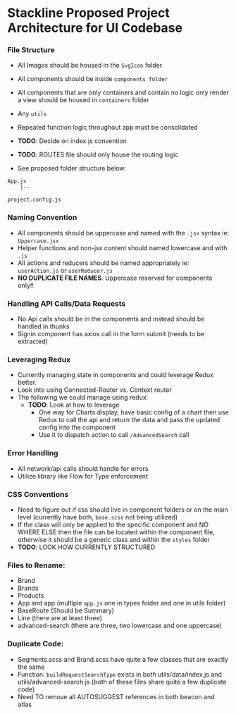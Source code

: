 # Stackline Proposed Project Architecture for UI Codebase

### File Structure
* All Images should be housed in the `SvgIcon` folder
* All components should be inside `components folder`
* All components that are only containers and contain no logic only render a view should be housed in `containers` folder
* Any `utils`
* Repeated function logic throughout app must be consolidated
*  __TODO__:  Decide on index.js convention
*  __TODO__:  ROUTES file should only house the routing logic


* See proposed folder structure below:

````
App.js
    |--
    
project.config.js    
````

### Naming Convention
* All components should be uppercase and named with the `.jsx` syntax ie: `Uppercase.jsx`
* Helper functions and non-jsx content should named lowercase and with `.js`
* All actions and reducers should be named appropriately ie: `userAction.js` or `userReducer.js`
 * __NO DUPLICATE FILE NAMES__. Uppercase reserved for components only!! 

### Handling API Calls/Data Requests
* No Api calls should be in the components and instead should be handled in thunks
* Signin component has axios call in the form submit (needs to be extracted)

### Leveraging Redux
* Currently managing state in components and could leverage Redux better. 
* Look into using Connected-Router vs. Context router
* The following we could manage using redux: 
    * __TODO__: Look at how to leverage
        * One way for Charts display, have basic config of a chart then use Redux to call the api and return the data and pass the updated config into the component
        * Use it to dispatch action to call `/AdvancedSearch` call
### Error Handling 
* All network/api calls should handle for errors
* Utilize library like Flow for Type enforcement

### CSS Conventions
* Need to figure out if css should live in component folders or on the main level (currently have both, `base.scss` not being utilized)
* If the class will only be applied to the specific component and NO WHERE ELSE then the file can be located within the component file, otherwise it should be a generic class and within the `styles` folder
* __TODO__: LOOK HOW CURRENTLY STRUCTURED



### Files to Rename: 
* Brand
* Brands
* Products
* App and app (multiple `app.js` one in types folder and one in utils folder)
* BaseRoute (Should be Summary)
* Line (there are at least three)
* advanced-search (there are three, two lowercase and one uppercase)

### Duplicate Code: 
* Segments.scss and Brand.scss have quite a few classes that are exactly the same
* Function: `buildRequestSearchType` exists in both utils/data/index.js and utils/advanced-search.js (both of these files share quite a few duplicate code)
* Need TO remove all AUTOSUGGEST references in both beacon and atlas
